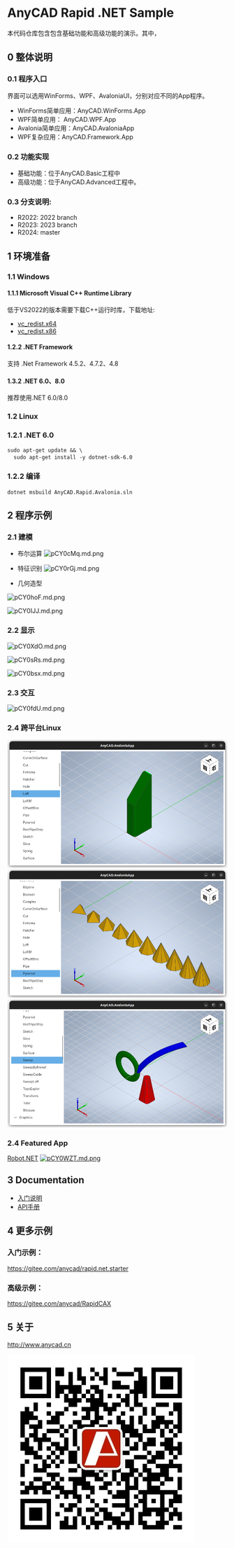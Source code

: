 # AnyCAD Rapid .NET Sample

本代码仓库包含包含基础功能和高级功能的演示。其中，

## 0 整体说明

### 0.1 程序入口
界面可以选用WinForms、WPF、AvaloniaUI，分别对应不同的App程序。

- WinForms简单应用：AnyCAD.WinForms.App
- WPF简单应用： AnyCAD.WPF.App
- Avalonia简单应用：AnyCAD.AvaloniaApp
- WPF复杂应用：AnyCAD.Framework.App

### 0.2 功能实现
- 基础功能：位于AnyCAD.Basic工程中
- 高级功能：位于AnyCAD.Advanced工程中。


### 0.3 分支说明:
 - R2022: 2022 branch
 - R2023: 2023 branch
 - R2024: master

## 1 环境准备

### 1.1 Windows
#### 1.1.1 Microsoft Visual C++ Runtime Library

低于VS2022的版本需要下载C++运行时库，下载地址: 
- [vc_redist.x64](https://aka.ms/vs/17/release/vc_redist.x64.exe)
- [vc_redist.x86](https://aka.ms/vs/17/release/vc_redist.x86.exe)

#### 1.2.2 .NET Framework
支持 .Net Framework 4.5.2、4.7.2、4.8
#### 1.3.2 .NET 6.0、8.0
推荐使用.NET 6.0/8.0

### 1.2 Linux
### 1.2.1 .NET 6.0
```
sudo apt-get update && \
  sudo apt-get install -y dotnet-sdk-6.0
```
### 1.2.2 编译
```
dotnet msbuild AnyCAD.Rapid.Avalonia.sln
```
## 2 程序示例

### 2.1 建模

- 布尔运算
![pCY0cMq.md.png](https://s1.ax1x.com/2023/06/23/pCY0cMq.md.png)

- 特征识别
![pCY0rGj.md.png](https://s1.ax1x.com/2023/06/23/pCY0rGj.md.png)

- 几何造型

![pCY0hoF.md.png](https://s1.ax1x.com/2023/06/23/pCY0hoF.md.png)

![pCY0IJJ.md.png](https://s1.ax1x.com/2023/06/23/pCY0IJJ.md.png)


### 2.2 显示
![pCY0XdO.md.png](https://s1.ax1x.com/2023/06/23/pCY0XdO.md.png)

![pCY0sRs.md.png](https://s1.ax1x.com/2023/06/23/pCY0sRs.md.png)

![pCY0bsx.md.png](https://s1.ax1x.com/2023/06/23/pCY0bsx.md.png)



### 2.3 交互

![pCY0fdU.md.png](https://s1.ax1x.com/2023/06/23/pCY0fdU.md.png)

### 2.4 跨平台Linux

![linux.loft](showcase/linux.loft.png)
![linux.loft](showcase/linux.pyramid.png)
![linux.loft](showcase/linux.sweep.png)


### 2.4 Featured App
[Robot.NET](https://gitee.com/anycad/anycad.rapid.net.sample/AnyRobot.NET)
[![pCY0WZT.md.png](https://s1.ax1x.com/2023/06/23/pCY0WZT.md.png)](https://imgse.com/i/pCY0WZT)

## 3 Documentation

- [入门说明](http://www.anycad.cn/guide/)
- [API手册](http://www.anycad.cn/api/classes.html)

## 4 更多示例
### 入门示例：
https://gitee.com/anycad/rapid.net.starter
### 高级示例：
https://gitee.com/anycad/RapidCAX

## 5 关于
http://www.anycad.cn

![Weixin](weixin.jpg)